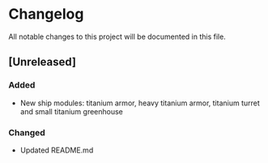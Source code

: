# Changelog
All notable changes to this project will be documented in this file.

## [Unreleased]

### Added
- New ship modules: titanium armor, heavy titanium armor, titanium turret and
  small titanium greenhouse

### Changed
- Updated README.md
